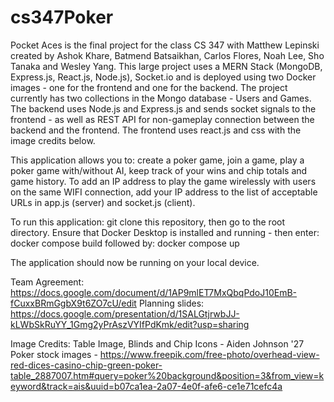 # cs347Poker

Pocket Aces is the final project for the class CS 347 with Matthew Lepinski created by Ashok Khare, Batmend Batsaikhan, Carlos Flores, Noah Lee, Sho Tanaka and Wesley Yang. This large project uses a MERN Stack (MongoDB, Express.js, React.js, Node.js), Socket.io and is deployed using two Docker images - one for the frontend and one for the backend. The project currently has two collections in the Mongo database - Users and Games. The backend uses Node.js and Express.js and sends socket signals to the frontend - as well as REST API for non-gameplay connection between the backend and the frontend. The frontend uses react.js and css with the image credits below.

This application allows you to: create a poker game, join a game, play a poker game with/without AI, keep track of your wins and chip totals and game history. To add an IP address to play the game wirelessly with users on the same WIFI connection, add your IP address to the list of acceptable URLs in app.js (server) and socket.js (client).

To run this application: git clone this repository, then go to the root directory. Ensure that Docker Desktop is installed and running - then enter: docker compose build
followed by: docker compose up

The application should now be running on your local device.

Team Agreement: https://docs.google.com/document/d/1AP9mlET7MxQbqPdoJ10EmB-fCuxxBRmGgbX9t6ZO7cU/edit
Planning slides: https://docs.google.com/presentation/d/1SALGtjrwbJJ-kLWbSkRuYY_1Gmg2yPrAszVYIfPdKmk/edit?usp=sharing

Image Credits:
Table Image, Blinds and Chip Icons - Aiden Johnson '27
Poker stock images - https://www.freepik.com/free-photo/overhead-view-red-dices-casino-chip-green-poker-table_2887007.htm#query=poker%20background&position=3&from_view=keyword&track=ais&uuid=b07ca1ea-2a07-4e0f-afe6-ce1e71cefc4a 
